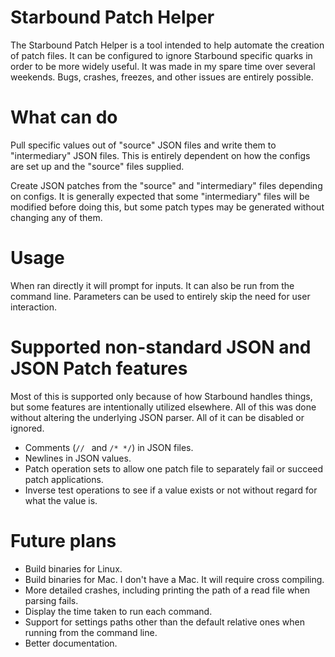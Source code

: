 # Starbound Patch Helper

The Starbound Patch Helper is a tool intended to help automate the creation of patch files. It can be configured to ignore Starbound specific quarks in order to be more widely useful. It was made in my spare time over several weekends. Bugs, crashes, freezes, and other issues are entirely possible.

# What can do

Pull specific values out of "source" JSON files and write them to "intermediary" JSON files. This is entirely dependent on how the configs are set up and the "source" files supplied.

Create JSON patches from the "source" and "intermediary" files depending on configs. It is generally expected that some "intermediary" files will be modified before doing this, but some patch types may be generated without changing any of them.

# Usage

When ran directly it will prompt for inputs. It can also be run from the command line. Parameters can be used to entirely skip the need for user interaction.

# Supported non-standard JSON and JSON Patch features

Most of this is supported only because of how Starbound handles things, but some features are intentionally utilized elsewhere.
All of this was done without altering the underlying JSON parser. All of it can be disabled or ignored.

- Comments (`// ` and `/* */`) in JSON files.
- Newlines in JSON values.
- Patch operation sets to allow one patch file to separately fail or succeed patch applications.
- Inverse test operations to see if a value exists or not without regard for what the value is.

# Future plans

- Build binaries for Linux.
- Build binaries for Mac. I don't have a Mac. It will require cross compiling.
- More detailed crashes, including printing the path of a read file when parsing fails.
- Display the time taken to run each command.
- Support for settings paths other than the default relative ones when running from the command line.
- Better documentation.
